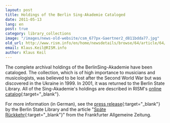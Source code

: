 ```yaml
---
layout: post
title: Holdings of the Berlin Sing-Akademie Cataloged
date: 2011-05-13
lang: en
post: true
category: library_collections
image: "/images/news-old-website/csm_677px-Gaertner2_d811bdda77.jpg"
old_url: http://www.rism.info/en/home/newsdetails/browse/64/article/64/holdings-of-the-berlin-sing-akademie-cataloged.html
email: Klaus.Keil@RISM.info
author: Klaus Keil
---
```


The complete archival holdings of the BerlinSing-Akademie have been cataloged. The collection, which is of high importance to musicians and musicologists, was believed to be lost after the Second World War but was discovered in the Ukraine in 1999. In 2001, it was returned to the Berlin State Library. All of the Sing-Akademie's holdings are described in RISM's [online catalog](https://opac.rism.info/search?View=rism&siglum=D-Bsa){:target="_blank"}.

For more information (in German), see the [press release](http://staatsbibliothek-berlin.de/nc/ueber-uns/presse/detail/article/2011-05-12-4729.html){:target="_blank"} by the Berlin State Library and the article "[Späte Rückkehr](http://www.faz.net/IN/INtemplates/faznet/default.asp?tpl=common/zwischenseite.asp&dx1=%7B7D9E00C4-1D03-294C-17BC-5E35C1814103%7D&rub=%7B01345753-1D51-4A28-9550-C982F21BCDBF%7D){:target="_blank"}" from the Frankfurter Allgemeine Zeitung.